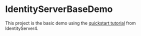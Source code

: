 # IdentityServerBaseDemo

This project is the basic demo using the [quickstart tutorial](https://docs.identityserver.io/en/latest/quickstarts/1_client_credentials.html) from IdentityServer4.
